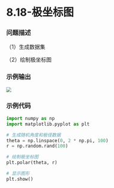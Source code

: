 # 8.18-极坐标图

### 问题描述

（1）生成数据集

（2）绘制极坐标图

### 示例输出

<img src="?raw=true" style="zoom:80%;" />

### 示例代码

```python
import numpy as np
import matplotlib.pyplot as plt

# 生成随机角度和极径数据
theta = np.linspace(0, 2 * np.pi, 100)
r = np.random.rand(100)

# 绘制极坐标图
plt.polar(theta, r)

# 显示图形
plt.show()
```